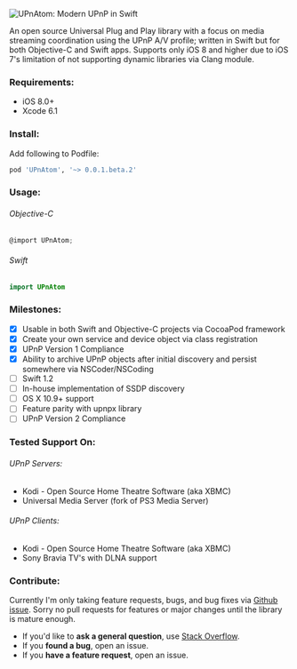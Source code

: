 ![UPnAtom: Modern UPnP in Swift](https://raw.githubusercontent.com/master-nevi/UPnAtom/assets/UPnAtomLogo.png)

An open source Universal Plug and Play library with a focus on media streaming coordination using the UPnP A/V profile; written in Swift but for both Objective-C and Swift apps. Supports only iOS 8 and higher due to iOS 7's limitation of not supporting dynamic libraries via Clang module.

### Requirements:
* iOS 8.0+
* Xcode 6.1

### Install:
Add following to Podfile:
```ruby
pod 'UPnAtom', '~> 0.0.1.beta.2'
```

### Usage:
######  Objective-C
```objective-c
@import UPnAtom;
```

###### Swift
```swift
import UPnAtom
```

### Milestones:
* [x] Usable in both Swift and Objective-C projects via CocoaPod framework
* [x] Create your own service and device object via class registration
* [x] UPnP Version 1 Compliance
* [x] Ability to archive UPnP objects after initial discovery and persist somewhere via NSCoder/NSCoding
* [ ] Swift 1.2
* [ ] In-house implementation of SSDP discovery
* [ ] OS X 10.9+ support
* [ ] Feature parity with upnpx library
* [ ] UPnP Version 2 Compliance

### Tested Support On:
###### UPnP Servers:
* Kodi - Open Source Home Theatre Software (aka XBMC)
* Universal Media Server (fork of PS3 Media Server)

###### UPnP Clients:
* Kodi - Open Source Home Theatre Software (aka XBMC)
* Sony Bravia TV's with DLNA support

### Contribute:
Currently I'm only taking feature requests, bugs, and bug fixes via [Github issue](https://github.com/master-nevi/UPnAtom/issues). Sorry no pull requests for features or major changes until the library is mature enough.

- If you'd like to **ask a general question**, use [Stack Overflow](http://stackoverflow.com/).
- If you **found a bug**, open an issue.
- If you **have a feature request**, open an issue.
